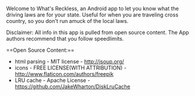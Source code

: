Welcome to What's Reckless, an Android app to let you know what the driving laws are for your state. Useful for when you are traveling cross country, so you don't run amuck of the local laws. 

Disclaimer: All info in this app is pulled from open source content. The App authors recommend that you follow speedlimits.

==Open Source Content:==
 * html parsing - MIT license - http://jsoup.org/
 * icons - FREE LICENSE(WITH ATTRIBUTION) - http://www.flaticon.com/authors/freepik
 * LRU cache - Apache License - https://github.com/JakeWharton/DiskLruCache